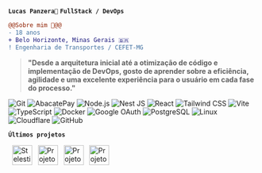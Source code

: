 **`Lucas Panzera🦦`** **`FullStack / DevOps`**
```diff
@@Sobre mim 🦦@@
- 18 anos
+ Belo Horizonte, Minas Gerais 🇧🇷
! Engenharia de Transportes / CEFET-MG
```
> **"Desde a arquitetura inicial até a otimização de código e implementação de DevOps, gosto de aprender sobre a eficiência, agilidade e uma excelente experiência para o usuário em cada fase do processo."**

<p>
  
![Git](https://img.shields.io/badge/Git-F05032?logo=git&logoColor=white)
![AbacatePay](https://img.shields.io/badge/🥑AbacatePay-339933?logo=%F0%9F%A5%91&logoColor=white)
![Node.js](https://img.shields.io/badge/Node.js-339933?logo=node.js&logoColor=white)
![Nest JS](https://img.shields.io/badge/NestJS-E0234E?logo=nestjs&logoColor=white)
![React](https://img.shields.io/badge/React-20232A?logo=react&logoColor=61DAFB)
![Tailwind CSS](https://img.shields.io/badge/Tailwind_CSS-38B2AC?logo=tailwind-css&logoColor=white)
![Vite](https://img.shields.io/badge/Vite-646CFF?logo=vite&logoColor=white)
![TypeScript](https://img.shields.io/badge/TypeScript-007ACC?logo=typescript&logoColor=white)
![Docker](https://img.shields.io/badge/Docker-2496ED?logo=docker&logoColor=white)
![Google OAuth](https://img.shields.io/badge/Google_OAuth-4285F4?logo=google&logoColor=white)
![PostgreSQL](https://img.shields.io/badge/PostgreSQL-316192?logo=postgresql&logoColor=white)
![Linux](https://img.shields.io/badge/Linux-FCC624?logo=linux&logoColor=black)
![Cloudflare](https://img.shields.io/badge/Cloudflare-F38020?logo=cloudflare&logoColor=white)
![GitHub](https://img.shields.io/badge/GitHub-181717?logo=github&logoColor=white)

</p>

**`Últimos projetos`**
<p>
  <a href="https://stelestial.app" target="_blank"><img src="https://raw.githubusercontent.com/lucaspanzera1/stelestial-page/refs/heads/main/public/images/logo%20budget.png" alt="Stelestial" width="40px"/></a>
  <a href="https://novoden0v0.com.br" target="_blank"><img src="https://novoden0v0.com.br/icon.png" alt="Projeto NovoDeNovo" width="40px"/></a>
  <a href="https://www.osphone.app" target="_blank"><img src="https://www.osphone.app/img/logo.png" alt="Projeto OSPhone" width="40px"/></a>
  <a href="https://delivery.stelestial.app" target="_blank"><img src="https://delivery.stelestial.app/logo.png" alt="Projeto Delivery App" width="40px"/></a>
</p>
